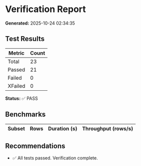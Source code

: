 # Verification Report

**Generated:** 2025-10-24 02:34:35

## Test Results

| Metric | Count |
|--------|-------|
| Total  | 23 |
| Passed | 21 |
| Failed | 0 |
| XFailed | 0 |

**Status:** ✅ PASS

## Benchmarks

| Subset | Rows | Duration (s) | Throughput (rows/s) |
|--------|------|--------------|---------------------|

## Recommendations

- ✅ All tests passed. Verification complete.
